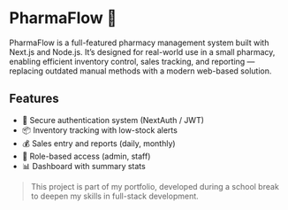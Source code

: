 # PharmaFlow 💊

PharmaFlow is a full-featured pharmacy management system built with Next.js and Node.js. It’s designed for real-world use in a small pharmacy, enabling efficient inventory control, sales tracking, and reporting — replacing outdated manual methods with a modern web-based solution.

## Features
- 🔐 Secure authentication system (NextAuth / JWT)
- 📦 Inventory tracking with low-stock alerts
- 💰 Sales entry and reports (daily, monthly)
- 👥 Role-based access (admin, staff)
- 📊 Dashboard with summary stats

> This project is part of my portfolio, developed during a school break to deepen my skills in full-stack development.
